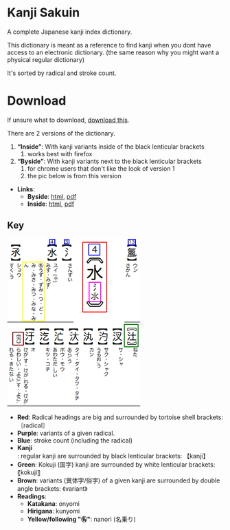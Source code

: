 # Kanji Sakuin

A complete Japanese kanji index dictionary.

This dictionary is meant as a reference to find kanji when you dont have access to an electronic dictionary. (the same reason why you might want a physical regular dictionary)

It's sorted by radical and stroke count.

# Download

If unsure what to download, [download this](./kanji-sakuin-byside.pdf).

There are 2 versions of the dictionary.

 1. **“Inside”**: With kanji variants inside of the black lenticular brackets
     1. works best with firefox
 1. **“Byside”**: With kanji variants next to the black lenticular brackets
     1. for chrome users that don't like the look of version 1
     1. the pic below is from this version

- **Links**:
  - **Byside**: [html](), [pdf]()
  - **Inside**: [html](), [pdf]()

## Key

![](key.png)

 - **Red**: Radical headings are big and surrounded by tortoise shell brackets: 〘radical〙
 - **Purple**: variants of a given radical.
 - **Blue**: stroke count (including the radical)
 - **Kanji**: regular kanji are surrounded by black lenticular brackets: 【kanji】
 - **Green**: Kokuji (国字) kanji are surrounded by white lenticular brackets: 〖kokuji〗
 - **Brown**: variants (異体字/俗字) of a given kanji are surrounded by double angle brackets: 《variant》
 - **Readings**:
   - **Katakana**: onyomi
   - **Hirigana**: kunyomi
   - **Yellow/following "㊔"**: nanori (名乗り)

